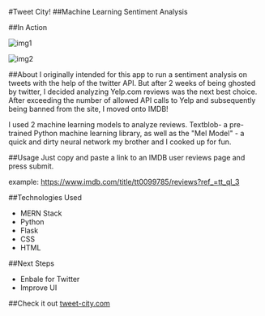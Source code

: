 #Tweet City!
##Machine Learning Sentiment Analysis


##In Action

![img1]

![img2]


##About
I originally intended for this app to run a sentiment analysis on tweets with the help of the twitter API. But after 2 weeks of being ghosted by twitter, I decided analyzing Yelp.com reviews was the next best choice. After exceeding the number of allowed API calls to Yelp and subsequently being banned from the site, I moved onto IMDB!

I used 2 machine learning models to analyze reviews. Textblob- a pre-trained Python machine learning library, as well as the "Mel Model" - a quick and dirty neural network my brother 
and I cooked up for fun.

##Usage
Just copy and paste a link to an IMDB user reviews page and press submit.

example: https://www.imdb.com/title/tt0099785/reviews?ref_=tt_ql_3

##Technologies Used
* MERN Stack
* Python
* Flask
* CSS
* HTML


##Next Steps
* Enbale for Twitter
* Improve UI

##Check it out
[tweet-city.com]




[tweet-city.com]: https://tweetcity.herokuapp.com/



[img2]: https://i.imgur.com/lvpRYDM.png
[img1]: https://i.imgur.com/HbVI4M9.png



